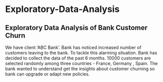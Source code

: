 # Exploratory-Data-Analysis
## Exploratory Data Analysis of Bank Customer Churn 
We have client ‘ABC Bank’. Bank has noticed increased number of customers leaving to the bank. To tackle this alarming situation. Bank has decided to collect the data of the past 6 months. 10000 customers are selected randomly among three countries - France, Germany , Spain. The bank wanted to understand get the insights about customer churning so bank can upgrade or adapt new policies.
